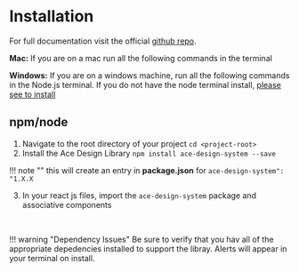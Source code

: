 # Installation

For full documentation visit the official [github repo](https://github.com/clublabs/ACEDesignSystem).

**Mac:** If you are on a mac run all the following commands in the terminal

**Windows:** If you are on a windows machine, run all the following commands in the Node.js terminal. If you do not have the node terminal install, [please see to install](http://blog.teamtreehouse.com/install-node-js-npm-windows)

## npm/node

1. Navigate to the root directory of your project `cd <project-root>`  
2. Install the Ace Design Library `npm install ace-design-system --save`

!!! note ""
    this will create an entry in **package.json** for `ace-design-system": "1.X.X`

3. In your react js files, import the `ace-design-system` package and associative components 


<!-- ```javascript
import { Button } from `ace-design-system';

....
<Button />
``` -->
    
<br/>

!!! warning "Dependency Issues"
    Be sure to verify that you hav all of the appropriate depedencies installed to support the libray. Alerts will appear in your terminal on install.

<br/>

